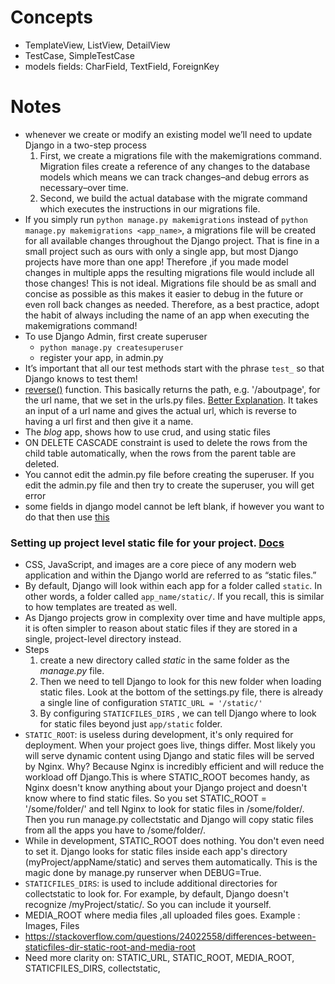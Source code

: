 # Concepts
- TemplateView, ListView, DetailView
- TestCase, SimpleTestCase
- models fields: CharField, TextField, ForeignKey


# Notes
- whenever we create or modify an existing model we’ll need to update Django in a two-step process
	1. First, we create a migrations file with the makemigrations command. Migration files create a reference of any changes to the database models which means we can track changes–and debug errors as necessary–over time.
	2. Second, we build the actual database with the migrate command which executes the instructions in our migrations file.
- If you simply run `python manage.py makemigrations` instead of `python manage.py makemigrations <app_name>`, a migrations file will be created for all available changes throughout the Django project. That is fine in a small project such as ours with only a single app, but most Django projects have more than one app! Therefore ,if you made model changes in multiple apps the resulting migrations file would include all those changes! This is not ideal. Migrations file should be as small and concise as possible as this makes it easier to debug in the future or even roll back changes as needed. Therefore, as a best practice, adopt the habit of always including the name of an app when executing the makemigrations command!
- To use Django Admin, first create superuser
	- `python manage.py createsuperuser`
	- register your app, in admin.py
- It’s important that all our test methods start with the phrase `test_` so that Django knows to test them! 
- [reverse()](https://docs.djangoproject.com/en/4.0/ref/urlresolvers/#reverse) function. This basically returns the path, e.g. '/aboutpage', for the url name, that we set in the urls.py files. [Better Explanation](https://stackoverflow.com/questions/11241668/what-is-reverse). It takes an input of a url name and gives the actual url, which is reverse to having a url first and then give it a name.
- The *blog* app, shows how to use crud, and using static files
- ON DELETE CASCADE constraint is used to delete the rows from the child table automatically, when the rows from the parent table are deleted.
- You cannot edit the admin.py file before creating the superuser. If you edit the admin.py file and then try to create the superuser, you will get error
- some fields in django model cannot be left blank, if however you want to do that then use [this](https://docs.djangoproject.com/en/3.2/ref/models/fields/#field-options)

### Setting up project level static file for your project. [Docs](https://docs.djangoproject.com/en/3.2/ref/settings/#static-files)
- CSS, JavaScript, and images are a core piece of any modern web application and within the Django world are referred to as “static files.”
- By default, Django will look within each app for a folder called `static`. In other words, a folder called `app_name/static/`. If you recall, this is similar to how templates are treated as well.
- As Django projects grow in complexity over time and have multiple apps, it is often simpler to reason about static files if they are stored in a single, project-level directory instead. 
- Steps
	1. create a new directory called *static* in the same folder as the *manage.py* file.
	2. Then we need to tell Django to look for this new folder when loading static files. Look at the bottom of the settings.py file, there is already a single line of configuration `STATIC_URL = '/static/'`
	3. By configuring `STATICFILES_DIRS` , we can tell Django where to look for static files beyond just `app/static` folder.
- `STATIC_ROOT`: is useless during development, it's only required for deployment. When your project goes live, things differ. Most likely you will serve dynamic content using Django and static files will be served by Nginx. Why? Because Nginx is incredibly efficient and will reduce the workload off Django.This is where STATIC_ROOT becomes handy, as Nginx doesn't know anything about your Django project and doesn't know where to find static files. So you set STATIC_ROOT = '/some/folder/' and tell Nginx to look for static files in /some/folder/. Then you run manage.py collectstatic and Django will copy static files from all the apps you have to /some/folder/.
- While in development, STATIC_ROOT does nothing. You don't even need to set it. Django looks for static files inside each app's directory (myProject/appName/static) and serves them automatically. This is the magic done by manage.py runserver when DEBUG=True.
- `STATICFILES_DIRS`: is used to include additional directories for collectstatic to look for. For example, by default, Django doesn't recognize /myProject/static/. So you can include it yourself.
- MEDIA_ROOT where media files ,all uploaded files goes. Example : Images, Files
- https://stackoverflow.com/questions/24022558/differences-between-staticfiles-dir-static-root-and-media-root
- Need more clarity on: STATIC_URL, STATIC_ROOT, MEDIA_ROOT, STATICFILES_DIRS, collectstatic, 